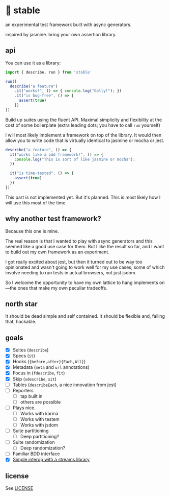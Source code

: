 # :horse: stable

an experimental test framework built with async generators.

inspired by jasmine. bring your own assertion library.

## api

You can use it as a library:
```javascript
import { describe, run } from 'stable'

run([
  describe("a feature")
    .it("works!", () => { console.log("Golly!"); })
    .it("is bug-free", () => {
      assert(true)
    })
])
```

Build up suites using the fluent API. Maximal simplicity and flexibility at the cost of some boilerplate (extra leading dots; you have to call `run` yourself)

I will most likely implement a framework on top of the library. It would then allow you to write code that is virtually identical to jasmine or mocha or jest.

```javascript
describe("a feature", () => {
  it("works like a bdd framework!", () => {
    console.log("This is sort of like jasmine or mocha");
  })

  it("is time-tested", () => {
    assert(true)
  })
})
```
This part is not implemented yet. But it's planned. This is most likely how I will use this most of the time.

## why another test framework?

Because this one is mine.

The real reason is that I wanted to play with async generators and this seemed like a good use case for them. But I like the result so far, and I want to build out my own framework as an experiment.

I got really excited about jest, but then it turned out to be way too opinionated and wasn't going to work well for my use cases, some of which involve needing to run tests in actual browsers, not just jsdom.

So I welcome the opportunity to have my own lattice to hang implements on—the ones that make my own peculiar tradeoffs.

## north star

It should be dead simple and self contained. It should be flexible and, failing that, hackable.

## goals

- [x] Suites (`describe`)
- [x] Specs (`it`)
- [x] Hooks (`{before,after}{Each,All}`)
- [x] Metadata (`meta` and `url` annotations)
- [x] Focus in (`fdescribe`, `fit`)
- [x] Skip (`xdescribe`, `xit`)
- [ ] Tables (`describeEach`, a nice innovation from jest)
- [ ] Reporters
  - [ ] tap built in
  - [ ] others are possible
- [ ] Plays nice.
  - [ ] Works with karma
  - [ ] Works with testem
  - [ ] Works with jsdom
- [ ] Suite partitioning
  - [ ] Deep partitioning?
- [ ] Suite randomization
  - [ ] Deep randomization?
- [ ] Familiar BDD interface
- [x] [Simple interop with a streams library](streams.js)

## license

See [LICENSE](LICENSE)

